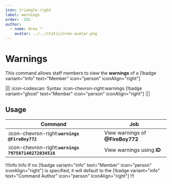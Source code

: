 ```yaml
---
icon: triangle-right
label: warnings
order: -165
author:
  - name: Oreo ™
    avatar: ../../static/oreo-avatar.png
---
```


# Warnings

This command allows staff members to view the **warnings** of a [!badge variant="info" text="Member" icon="person" iconAlign="right"]

||| :icon-codescan: Syntax
:icon-chevron-right:warnings [!badge variant="ghost" text="Member" icon="person" iconAlign="right"]
|||

## Usage

| Command                                               | Job                              |
| ----------------------------------------------------- | -------------------------------- |
| :icon-chevron-right:**`warnings @FireBoy772`**        | View warnings of **@FireBoy772** |
| :icon-chevron-right:**`warnings 797587140272034516`** | View warnings using **ID**       |

!!!info Info
If no [!badge variant="info" text="Member" icon="person" iconAlign="right"] is specified, it will default to the [!badge variant="info" text="Command Author" icon="person" iconAlign="right"]
!!!
